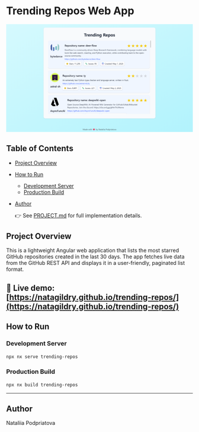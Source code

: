 # Trending Repos Web App

![App screenshot](docs/assets/app-screenshot.png)

## Table of Contents

- [Project Overview](#project-overview)
- [How to Run](#how-to-run)
  - [Development Server](#development-server)
  - [Production Build](#production-build)
- [Author](#author)

  👉 See [PROJECT.md](docs/PROJECT.md) for full implementation details.

## Project Overview

This is a lightweight Angular web application that lists the most starred GitHub repositories created in the last 30 days. The app fetches live data from the GitHub REST API and displays it in a user-friendly, paginated list format.

## 🔗 **Live demo**: [https://natagildry.github.io/trending-repos/](https://natagildry.github.io/trending-repos/)

## How to Run

### Development Server

```bash
npx nx serve trending-repos
```

### Production Build

```bash
npx nx build trending-repos
```

---

## Author

Nataliia Podpriatova

